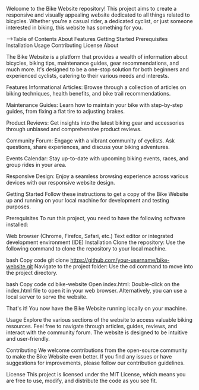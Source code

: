 Welcome to the Bike Website repository! This project aims to create a responsive and visually appealing website dedicated to all things related to bicycles. Whether you're a casual rider, a dedicated cyclist, or just someone interested in biking, this website has something for you.

-->Table of Contents
About
Features
Getting Started
Prerequisites
Installation
Usage
Contributing
License
About



The Bike Website is a platform that provides a wealth of information about bicycles, biking tips, maintenance guides, gear recommendations, and much more. It's designed to be a one-stop solution for both beginners and experienced cyclists, catering to their various needs and interests.

Features
Informational Articles: Browse through a collection of articles on biking techniques, health benefits, and bike trail recommendations.

Maintenance Guides: Learn how to maintain your bike with step-by-step guides, from fixing a flat tire to adjusting brakes.

Product Reviews: Get insights into the latest biking gear and accessories through unbiased and comprehensive product reviews.

Community Forum: Engage with a vibrant community of cyclists. Ask questions, share experiences, and discuss your biking adventures.

Events Calendar: Stay up-to-date with upcoming biking events, races, and group rides in your area.

Responsive Design: Enjoy a seamless browsing experience across various devices with our responsive website design.

Getting Started
Follow these instructions to get a copy of the Bike Website up and running on your local machine for development and testing purposes.

Prerequisites
To run this project, you need to have the following software installed:

Web browser (Chrome, Firefox, Safari, etc.)
Text editor or integrated development environment (IDE)
Installation
Clone the repository: Use the following command to clone the repository to your local machine.

bash
Copy code
git clone https://github.com/your-username/bike-website.git
Navigate to the project folder: Use the cd command to move into the project directory.

bash
Copy code
cd bike-website
Open index.html: Double-click on the index.html file to open it in your web browser. Alternatively, you can use a local server to serve the website.

That's it! You now have the Bike Website running locally on your machine.

Usage
Explore the various sections of the website to access valuable biking resources. Feel free to navigate through articles, guides, reviews, and interact with the community forum. The website is designed to be intuitive and user-friendly.

Contributing
We welcome contributions from the open-source community to make the Bike Website even better. If you find any issues or have suggestions for improvements, please follow our contribution guidelines.

License
This project is licensed under the MIT License, which means you are free to use, modify, and distribute the code as you see fit.